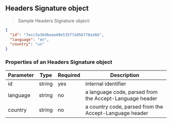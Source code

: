 ## Headers Signature object

> Sample Headers Signature object:

```json
{
  "id": "7ecc3a36d6eae49e535f7a956778a166",
  "language": "en",
  "country": "us"
}
```

### Properties of an Headers Signature object

Parameter  | Type   | Required | Description
---------- | ------ | -------- | -----------------------------------------------
id         | string |    yes   | internal identifier
language   | string |    no    | a language code, parsed from the Accept-Language header
country    | string |    no    | a country code, parsed from the Accept-Language header
